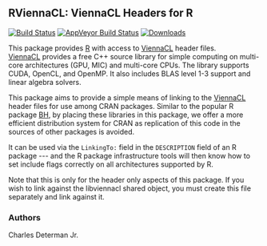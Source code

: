 ## RViennaCL: ViennaCL Headers for R  
[![Build Status](https://travis-ci.org/cdeterman/RViennaCL.svg)](https://travis-ci.org/cdeterman/RViennaCL) [![AppVeyor Build Status](https://ci.appveyor.com/api/projects/status/github/cdeterman/RViennaCL?branch=master)](https://ci.appveyor.com/project/cdeterman/RViennaCL) [![Downloads](http://cranlogs.r-pkg.org/badges/RViennaCL?color=brightgreen)](http://www.r-pkg.org/pkg/RViennaCL)

This package provides [R](CRAN.R-project.org) with access to
[ViennaCL](http://viennacl.sourceforge.net/) header files.  
[ViennaCL](http://viennacl.sourceforge.net/) provides a free C++ source 
library for simple computing on multi-core architectures (GPU, MIC) and
multi-core CPUs.  The library supports CUDA, OpenCL, and OpenMP.  It also
includes BLAS level 1-3 support and linear algebra solvers.

This package aims to provide a simple means of linking to the 
[ViennaCL](http://viennacl.sourceforge.net/) header files for use among CRAN
packages. Similar to the popular R package [BH](https://CRAN.R-project.org/package=BH), 
by placing these libraries in this package, we offer a more
efficient distribution system for CRAN as replication of this code in the
sources of other packages is avoided.

It can be used via the `LinkingTo:` field in the `DESCRIPTION` field of an R
package --- and the R package infrastructure tools will then know how to set
include flags correctly on all architectures supported by R.

Note that this is only for the header only aspects of this package. If you wish
to link against the libviennacl shared object, you must create this file
separately and link against it. 

### Authors 

Charles Determan Jr.


